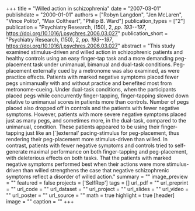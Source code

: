 +++
title = "Willed action in schizophrenia"
date = "2007-03-01"
publishdate = "2000-01-01"
authors = ["Robyn Langdon", "Jen McLaren", "Vince Polito", "Max Coltheart", "Philip B. Ward"]
publication_types = ["2"]
publication = "Psychiatry Research, (150), 2, _pp. 193--197_, https://doi.org/10.1016/j.psychres.2006.03.027"
publication_short = "Psychiatry Research, (150), 2, _pp. 193--197_, https://doi.org/10.1016/j.psychres.2006.03.027"
abstract = "This study examined stimulus-driven and willed action in schizophrenic patients and healthy controls using an easy finger-tap task and a more demanding peg-placement task under unimanual, bimanual and dual-task conditions. Peg-placement externally cued by a metronome was also examined, as were practice effects. Patients with marked negative symptoms placed fewer pegs unimanually with and without practice and benefited most from metronome-cueing. Under dual-task conditions, when the participants placed pegs while concurrently finger-tapping, finger-tapping slowed down relative to unimanual scores in patients more than controls. Number of pegs placed also dropped off in controls and the patients with fewer negative symptoms. However, patients with more severe negative symptoms placed just as many pegs, and sometimes more, in the dual-task, compared to the unimanual, condition. These patients appeared to be using their finger-tapping just like an [`]external' pacing-stimulus for peg-placement, thus rendering their peg-placement more stimulus-driven than willed. In contrast, patients with fewer negative symptoms and controls tried to self-generate maximal performance on both finger-tapping and peg-placement, with deleterious effects on both tasks. That the patients with marked negative symptoms performed best when their actions were more stimulus-driven than willed strengthens the case that negative schizophrenic symptoms reflect a disorder of willed action."
summary = ""
image_preview = ""
featured = false
projects = ['SelfRep']
tags = []
url_pdf = ""
url_preprint = ""
url_code = ""
url_dataset = ""
url_project = ""
url_slides = ""
url_video = ""
url_poster = ""
url_source = ""
math = true
highlight = true
[header]
image = ""
caption = ""
+++
